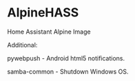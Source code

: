 # AlpineHASS
Home Assistant Alpine Image

Additional:


pywebpush - Android html5 notifications.

samba-common - Shutdown Windows OS.
